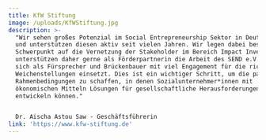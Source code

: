 ```yaml
---
title: KfW Stiftung
image: /uploads/KfWStiftung.jpg
description: >-
  "Wir sehen großes Potenzial im Social Entrepreneurship Sektor in Deutschland
  und unterstützen diesen aktiv seit vielen Jahren. Wir legen dabei besonderen
  Schwerpunkt auf die Vernetzung der Stakeholder im Bereich Impact Investing und
  unterstützen daher gerne als Förderpartnerin die Arbeit des SEND e.V., der
  sich als Fürsprecher und Brückenbauer mit viel Engagement für die richtigen
  Weichenstellungen einsetzt. Dies ist ein wichtiger Schritt, um die passenden
  Rahmenbedingungen zu schaffen, in denen Sozialunternehmer*innen mit
  ökonomischen Mitteln Lösungen für gesellschaftliche Herausforderungen
  entwickeln können." 


  Dr. Aischa Astou Saw - Geschäftsführerin
link: 'https://www.kfw-stiftung.de'
---
```


